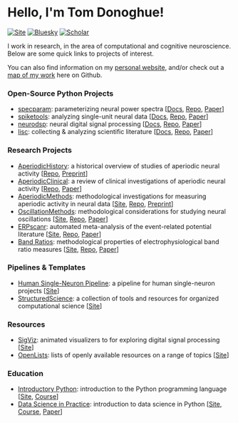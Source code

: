 # Hello, I'm Tom Donoghue!

[![Site](https://img.shields.io/badge/Site-tomdonoghue.github.io-informational.svg?color=616161&logoColor=white&labelColor=008f7b)](https://tomdonoghue.github.io/)
[![Bluesky](https://img.shields.io/badge/TomDonoghue-blue.svg?labelColor=2196F3&logo=bluesky&logoColor=white&color=616161)](https://bsky.app/profile/tomdonoghue.bsky.social)
[![Scholar](https://img.shields.io/badge/GoogleScholar-black.svg?logo=googlescholar&logoColor=white&color=616161&labelColor=00BFA5)](https://scholar.google.com/citations?user=pxZ6AdsAAAAJ&hl=en)

I work in research, in the area of computational and cognitive neuroscience. 
Below are some quick links to projects of interest. 

You can also find information on my 
[personal website](https://tomdonoghue.github.io/), and/or check out a
[map of my work](https://github.com/TomDonoghue/TomDonoghue/blob/main/codemap.md)
here on Github. 

### Open-Source Python Projects

- [specparam](https://github.com/fooof-tools/fooof): parameterizing neural power spectra 
[[Docs](https://fooof-tools.github.io/),
 [Repo](https://github.com/fooof-tools/fooof),
 [Paper](https://doi.org/10.1038/s41593-020-00744-x)]
- [spiketools](https://github.com/spiketools/spiketools): analyzing single-unit neural data
[[Docs](https://spiketools.github.io/),
 [Repo](https://github.com/spiketools/spiketools),
 [Paper](https://doi.org/10.21105/joss.05268)]
- [neurodsp](https://github.com/neurodsp-tools/neurodsp): neural digital signal processing
[[Docs](https://neurodsp-tools.github.io/),
 [Repo](https://github.com/neurodsp-tools/neurodsp),
 [Paper](https://doi.org/10.21105/joss.01272)] 
- [lisc](https://github.com/lisc-tools/lisc): collecting & analyzing scientific literature
[[Docs](https://fooof-tools.github.io/),
 [Repo](https://github.com/lisc-tools/lisc),
 [Paper](https://doi.org/10.21105/joss.01674)]

### Research Projects

- [AperiodicHistory](https://github.com/TomDonoghue/AperiodicHistory): a historical overview of studies of aperiodic neural activity [[Repo](https://github.com/TomDonoghue/AperiodicClinical), [Preprint](https://doi.org/10.31234/osf.io/zrvxa)]
- [AperiodicClinical](https://github.com/TomDonoghue/AperiodicClinical): a review of clinical investigations of aperiodic neural activity [[Repo](https://github.com/TomDonoghue/AperiodicClinical), [Paper](https://doi.org/10.1111/ejn.70255)]
- [AperiodicMethods](https://github.com/AperiodicMethods/): methodological investigations for measuring aperiodic activity in neural data [[Site](https://aperiodicmethods.github.io/), [Repo](https://github.com/AperiodicMethods/AperiodicMethods), [Preprint](https://doi.org/10.1101/2024.09.15.613114)]
- [OscillationMethods](https://github.com/OscillationMethods): methodological considerations for studying neural oscillations
[[Site](https://oscillationmethods.github.io/),
 [Repo](https://github.com/OscillationMethods/OscillationMethods),
 [Paper](https://doi.org/10.1111/ejn.15361)]
- [ERPscanr](https://github.com/erpscanr): automated meta-analysis of the event-related potential literature
[[Site](https://erpscanr.github.io/),
 [Repo](https://github.com/ERPscanr/ERPscanr),
 [Paper](https://doi.org/10.1038/s41598-022-05939-9)]
- [Band Ratios](https://github.com/voytekresearch/bandratios): methodological properties of electrophysiological band ratio measures
[[Site](https://fooof-tools.github.io/fooof/auto_motivations/measurements/plot_BandRatios.html),
 [Repo](https://github.com/voytekresearch/bandratios),
 [Paper](https://doi.org/10.1523/ENEURO.0192-20.2020)]

### Pipelines & Templates

- [Human Single-Neuron Pipeline](https://github.com/HSNPipeline/): a pipeline for human single-neuron projects
[[Site](https://hsnpipeline.github.io/)]
- [StructuredScience](https://github.com/structuredscience/): a collection of tools and resources for organized computational science
[[Site](https://structuredscience.github.io/)]

### Resources

- [SigViz](https://github.com/TomDonoghue/SigViz): animated visualizers to for exploring digital signal processing
[[Site](https://tomdonoghue.github.io/SigViz/)]
- [OpenLists](https://github.com/openlists/): lists of openly available resources on a range of topics
[[Site](https://openlists.github.io/)]

### Education

- [Introductory Python](https://github.com/IntroductoryPython): introduction to the Python programming language 
[[Site](https://introductorypython.github.io/),
 [Course](https://github.com/COGS18)]
- [Data Science in Practice](https://github.com/DataScienceInPractice/): introduction to data science in Python
[[Site](https://datascienceinpractice.github.io/),
 [Course](https://github.com/cogs108),
 [Paper](https://doi.org/10.21105/jose.00121)]
